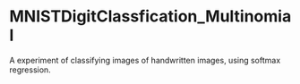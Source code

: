 # MNISTDigitClassfication_Multinomial
A experiment of classifying images of handwritten images, using softmax regression.
